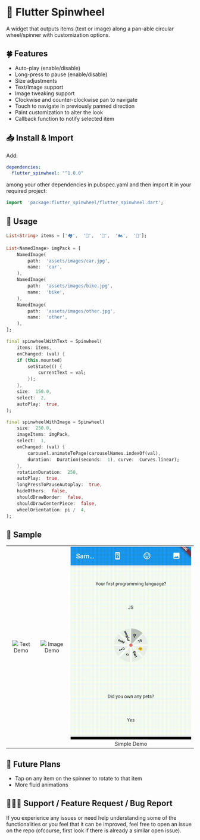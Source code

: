 # 🎨 Flutter Spinwheel

A widget that outputs items (text or image) along a pan-able circular wheel/spinner with customization options.

## 🍀 Features

- Auto-play (enable/disable)
- Long-press to pause (enable/disable)
- Size adjustments
- Text/Image support
- Image tweaking support
- Clockwise and counter-clockwise pan to navigate
- Touch to navigate in previously panned direction
- Paint customization to alter the look
- Callback function to notify selected item

## 📥 Install & Import

Add:

```yaml
dependencies:
  flutter_spinwheel: "^1.0.0"
```

among your other dependencies in pubspec.yaml and then import it in your required project:

```dart
import  'package:flutter_spinwheel/flutter_spinwheel.dart';
```

## 🔧 Usage

```dart
List<String> items = ['🏘',  '🚓',  '🚛',  '🏍',  '🎉'];

List<NamedImage> imgPack = [
	NamedImage(
		path:  'assets/images/car.jpg',
		name:  'car',
	),
	NamedImage(
		path:  'assets/images/bike.jpg',
		name:  'bike',
	),
	NamedImage(
		path:  'assets/images/other.jpg',
		name:  'other',
	),
];
```

```dart
final spinwheelWithText = Spinwheel(
	items: items,
	onChanged: (val) {
	if (this.mounted)
		setState(() {
			currentText = val;
		});
	},
	size:  150.0,
	select:  2,
	autoPlay:  true,
);
```

```dart
final spinwheelWithImage = Spinwheel(
	size:  250.0,
	imageItems: imgPack,
	select:  1,
	onChanged: (val) {
		carousel.animateToPage(carouselNames.indexOf(val),
		duration:  Duration(seconds:  1), curve:  Curves.linear);
	},
	rotationDuration:  250,
	autoPlay:  true,
	longPressToPauseAutoplay:  true,
	hideOthers:  false,
	shouldDrawBorder:  false,
	shouldDrawCenterPiece:  false,
	wheelOrientation: pi /  4,
);
```

## 📁 Sample

<table>
    <tr>
        <td align="center">
            <img  src="https://raw.githubusercontent.com/jerilMJ/flutter_spinwheel/develop/samples/emoji_demo.gif"  width="500px">
            Text Demo
        </td>
        <td align="center">
            <img  src="https://raw.githubusercontent.com/jerilMJ/flutter_spinwheel/develop/samples/image_demo.gif"  width="500px">
            Image Demo
        </td>
        <td align="center">
            <img  src="https://raw.githubusercontent.com/jerilMJ/flutter_spinwheel/develop/samples/sample.gif"  width="500px">
            Simple Demo
        </td>
    </tr>
</table>

## 🚀 Future Plans

- Tap on any item on the spinner to rotate to that item
- More fluid animations

## 👨🏼‍💻 Support / Feature Request / Bug Report

If you experience any issues or need help understanding some of the functionalities or you feel that it can be improved, feel free to open an issue on the repo (ofcourse, first look if there is already a similar open issue).
